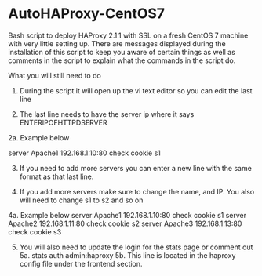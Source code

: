 # AutoHAProxy-CentOS7
Bash script to deploy HAProxy 2.1.1 with SSL on a fresh CentOS 7 machine with very little setting up. There are messages displayed during the installation of this script to keep you aware of certain things as well as comments in the script to explain what the commands in the script do.

What you will still need to do

1. During the script it will open up the vi text editor so you can edit the last line

2. The last line needs to have the server ip where it says ENTERIPOFHTTPDSERVER

2a. Example below

server Apache1 192.168.1.10:80 check cookie s1

3. If you need to add more servers you can enter a new line with the same format as that last line.

4. If you add more servers make sure to change the name, and IP. You also will need to change s1 to s2 and so on

4a. Example below
server Apache1 192.168.1.10:80 check cookie s1
server Apache2 192.168.1.11:80 check cookie s2
server Apache3 192.168.1.13:80 check cookie s3

5. You will also need to update the login for the stats page or comment out
5a. stats auth admin:haproxy
5b. This line is located in the haproxy config file under the frontend section.
